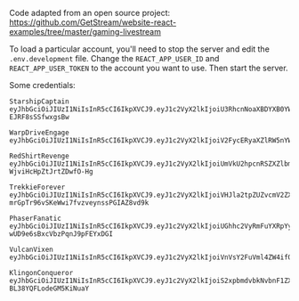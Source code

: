 Code adapted from an open source project: https://github.com/GetStream/website-react-examples/tree/master/gaming-livestream

To load a particular account, you'll need to stop the server and edit the `.env.development` file. Change the `REACT_APP_USER_ID` and `REACT_APP_USER_TOKEN` to the account you want to use. Then start the server. 

Some credentials:
```
StarshipCaptain
eyJhbGciOiJIUzI1NiIsInR5cCI6IkpXVCJ9.eyJ1c2VyX2lkIjoiU3RhcnNoaXBDYXB0YWluIn0.JuA702m8ak0ezv0G7MxUvRKmlNz-EJRF8sSSfwxgsBw

WarpDriveEngage
eyJhbGciOiJIUzI1NiIsInR5cCI6IkpXVCJ9.eyJ1c2VyX2lkIjoiV2FycERyaXZlRW5nYWdlIn0.oJu_8hITuqOHA6MWIhCSNMFrDEZ8uk_SGYx2NE83j5o

RedShirtRevenge
eyJhbGciOiJIUzI1NiIsInR5cCI6IkpXVCJ9.eyJ1c2VyX2lkIjoiUmVkU2hpcnRSZXZlbmdlIn0.YxUHFZIq2t3wYyfte4yCl-WjviHcHpZtJrtZDwfO-Hg

TrekkieForever
eyJhbGciOiJIUzI1NiIsInR5cCI6IkpXVCJ9.eyJ1c2VyX2lkIjoiVHJla2tpZUZvcmV2ZXIifQ.UzoD9AO-mrGpTr96vSKeWwi7fvzveynssPGIAZ8vd9k

PhaserFanatic
eyJhbGciOiJIUzI1NiIsInR5cCI6IkpXVCJ9.eyJ1c2VyX2lkIjoiUGhhc2VyRmFuYXRpYyJ9.U3ysErpIoxEUC30o-wUD9e6sBxcVbzPqnJ9pFEYxDGI

VulcanVixen
eyJhbGciOiJIUzI1NiIsInR5cCI6IkpXVCJ9.eyJ1c2VyX2lkIjoiVnVsY2FuVml4ZW4ifQ.M6EUHwRtWwgq3Bypd9ZnXLlOa_BMyCD0f8pqUFWwjOw

KlingonConqueror
eyJhbGciOiJIUzI1NiIsInR5cCI6IkpXVCJ9.eyJ1c2VyX2lkIjoiS2xpbmdvbkNvbnF1ZXJvciJ9.iJ4YQj5ADf2c9KCCFMsXZE-BL38YQFLodeGM5KiNuaY
```
